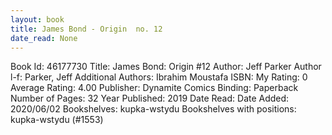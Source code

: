 ```yaml
---
layout: book
title: James Bond - Origin  no. 12
date_read: None
---
```


Book Id: 46177730
Title: James Bond: Origin #12
Author: Jeff Parker
Author l-f: Parker, Jeff
Additional Authors: Ibrahim Moustafa
ISBN: 
My Rating: 0
Average Rating: 4.00
Publisher: Dynamite Comics
Binding: Paperback
Number of Pages: 32
Year Published: 2019
Date Read: 
Date Added: 2020/06/02
Bookshelves: kupka-wstydu
Bookshelves with positions: kupka-wstydu (#1553)

